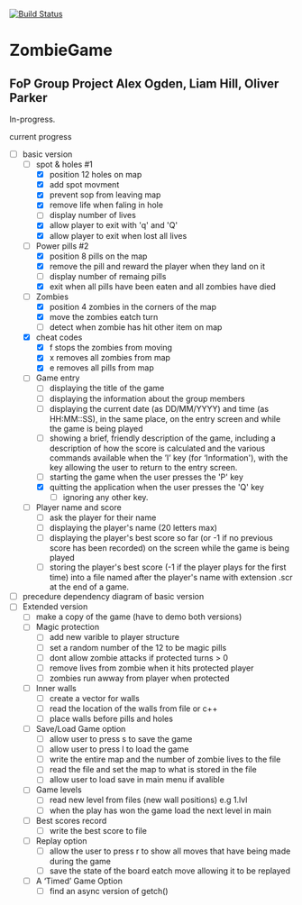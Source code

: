 [![Build Status](https://magnum.travis-ci.com/hillliam/zombiegame.svg?token=Y1339iZFApz4EjDASsTe&branch=master)](https://magnum.travis-ci.com/hillliam/zombiegame)


# ZombieGame
FoP Group Project
Alex Ogden, Liam Hill, Oliver Parker
------------------------------------
In-progress.

current progress

- [ ] basic version
  - [ ] spot & holes #1
    - [x] position 12 holes on map
    - [x] add spot movment
    - [x] prevent sop from leaving map
    - [x] remove life when faling in hole
    - [ ] display number of lives
    - [x] allow player to exit with 'q' and 'Q'
    - [x] allow player to exit when lost all lives
  - [ ] Power pills #2
    - [x] position 8 pills on the map
    - [x] remove the pill and reward the player when they land on it
    - [ ] display number of remaing pills
    - [x] exit when all pills have been eaten and all zombies have died
  - [ ] Zombies
    - [x] position 4 zombies in the corners of the map
    - [x] move the zombies eatch turn
    - [ ] detect when zombie has hit other item on map
  - [x] cheat codes
    - [x] f stops the zombies from moving
    - [x] x removes all zombies from map
    - [x] e removes all pills from map
  - [ ] Game entry
    - [ ] displaying the title of the game
    - [ ] displaying the information about the group members
    - [ ] displaying the current date (as DD/MM/YYYY) and time (as HH:MM::SS), in the same place, on the entry screen and while the game is being played
    - [ ] showing a brief, friendly description of the game, including a description of how the score is calculated and the various commands available when the ’I’ key (for ‘Information'), with the <Enter> key allowing the user to return to the entry screen.
    - [ ] starting the game when the user presses the 'P' key
    - [x] quitting the application when the user presses the 'Q' key
	  - [ ] ignoring any other key.
  - [ ] Player name and score
    - [ ] ask the player for their name
    - [ ] displaying the player's name (20 letters max)
    - [ ] displaying the player's best score so far (or -1 if no previous score has been recorded) on the screen while the game is being played
    - [ ] storing the player's best score (-1 if the player plays for the first time) into a file named after the player's name with extension .scr at the end of a game.
- [ ] precedure dependency diagram of basic version
- [ ] Extended version
  - [ ] make a copy of the game (have to demo both versions)
  - [ ] Magic protection
    - [ ] add new varible to player structure
    - [ ] set a random number of the 12 to be magic pills
    - [ ] dont allow zombie attacks if protected turns > 0
    - [ ] remove lives from zombie when it hits protected player
    - [ ] zombies run awway from player when protected
  - [ ] Inner walls
    - [ ] create a vector<item> for walls
    - [ ] read the location of the walls from file or c++
    - [ ] place walls before pills and holes
  - [ ] Save/Load Game option
    - [ ] allow user to press s to save the game
    - [ ] allow user to press l to load the game
    - [ ] write the entire map and the number of zombie lives to the file
    - [ ] read the file and set the map to what is stored in the file
    - [ ] allow user to load save in main menu if avalible
  - [ ] Game levels
    - [ ] read new level from files (new wall positions) e.g 1.lvl
    - [ ] when the play has won the game load the next level in main
  - [ ] Best scores record
    - [ ] write the best score to file
  - [ ] Replay option
    - [ ] allow the user to press r to show all moves that have being made during the game
    - [ ] save the state of the board eatch move allowing it to be replayed
  - [ ] A ‘Timed’ Game Option
    - [ ] find an async version of getch()
